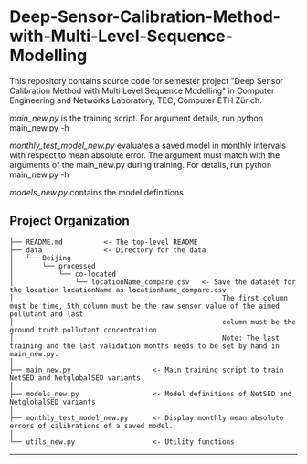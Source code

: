 # Deep-Sensor-Calibration-Method-with-Multi-Level-Sequence-Modelling

This repository contains source code for semester project "Deep Sensor Calibration Method with Multi Level Sequence Modelling" in Computer Engineering and Networks Laboratory, TEC, Computer ETH Zürich.

*main_new.py* is the training script. For argument details, run 
     python main_new.py -h
     
*monthly_test_model_new.py* evaluates a saved model in monthly intervals with respect to mean absolute error. The argument must match with the arguments of the main_new.py during training. For details, run
     python main_new.py -h
 
*models_new.py* contains the model definitions.

Project Organization
------------

    ├── README.md          <- The top-level README
    ├── data               <- Directory for the data
    │   └── Beijing        
    │       └── processed     
    │           └── co-located
    │               └── locationName_compare.csv   <- Save the dataset for the location locationName as locationName_compare.csv 
    │                                                   The first column must be time, 5th column must be the raw sensor value of the aimed pollutant and last
    │                                                   column must be the ground truth pollutant concentration
    │                                                   Note: The last training and the last validation months needs to be set by hand in main_new.py.
    │ 
    ├── main_new.py                    <- Main training script to train NetSED and NetglobalSED variants
    │
    ├── models_new.py                  <- Model definitions of NetSED and NetglobalSED variants
    │
    ├── monthly_test_model_new.py      <- Display monthly mean absolute errors of calibrations of a saved model.
    │
    └── utils_new.py                   <- Utility functions
    


------------
